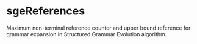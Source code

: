 # sgeReferences
Maximum non-terminal reference counter and upper bound reference for grammar expansion in Structured Grammar Evolution algorithm.
